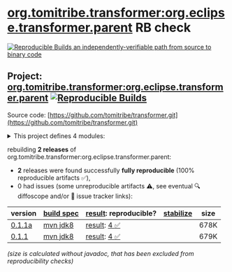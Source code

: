 [org.tomitribe.transformer:org.eclipse.transformer.parent](https://central.sonatype.com/artifact/org.tomitribe.transformer/org.eclipse.transformer.parent/versions) RB check
=======

[![Reproducible Builds](https://reproducible-builds.org/images/logos/rb.svg) an independently-verifiable path from source to binary code](https://reproducible-builds.org/)

## Project: [org.tomitribe.transformer:org.eclipse.transformer.parent](https://central.sonatype.com/artifact/org.tomitribe.transformer/org.eclipse.transformer.parent/versions) [![Reproducible Builds](https://img.shields.io/endpoint?url=https://raw.githubusercontent.com/jvm-repo-rebuild/reproducible-central/master/content/org/tomitribe/transformer/badge.json)](https://github.com/jvm-repo-rebuild/reproducible-central/blob/master/content/org/tomitribe/transformer/README.md)

Source code: [https://github.com/tomitribe/transformer.git](https://github.com/tomitribe/transformer.git)

<details><summary>This project defines 4 modules:</summary>

* [org.tomitribe.transformer:org.eclipse.transformer](https://central.sonatype.com/artifact/org.tomitribe.transformer/org.eclipse.transformer/overview)
* [org.tomitribe.transformer:org.eclipse.transformer.cli](https://central.sonatype.com/artifact/org.tomitribe.transformer/org.eclipse.transformer.cli/overview)
* [org.tomitribe.transformer:org.eclipse.transformer.maven](https://central.sonatype.com/artifact/org.tomitribe.transformer/org.eclipse.transformer.maven/overview)
* [org.tomitribe.transformer:org.eclipse.transformer.parent](https://central.sonatype.com/artifact/org.tomitribe.transformer/org.eclipse.transformer.parent/overview)
</details>

rebuilding **2 releases** of org.tomitribe.transformer:org.eclipse.transformer.parent:
- **2** releases were found successfully **fully reproducible** (100% reproducible artifacts :white_check_mark:),
- 0 had issues (some unreproducible artifacts :warning:, see eventual :mag: diffoscope and/or :memo: issue tracker links):

| version | [build spec](/BUILDSPEC.md) | [result](https://reproducible-builds.org/docs/jvm/): reproducible? | [stabilize](https://github.com/google/oss-rebuild/blob/main/cmd/stabilize/README.md) | size |
| -- | --------- | ------ | ------ | -- |
| [0.1.1a](https://central.sonatype.com/artifact/org.tomitribe.transformer/org.eclipse.transformer.parent/0.1.1a/pom) | [mvn jdk8](org.eclipse.transformer.parent-0.1.1a.buildspec) | [result](org.eclipse.transformer.maven-0.1.1a.buildinfo): [4 :white_check_mark: ](org.eclipse.transformer.maven-0.1.1a.buildcompare) | | 678K |
| [0.1.1](https://central.sonatype.com/artifact/org.tomitribe.transformer/org.eclipse.transformer.parent/0.1.1/pom) | [mvn jdk8](org.eclipse.transformer.parent-0.1.1.buildspec) | [result](org.eclipse.transformer.maven-0.1.1.buildinfo): [4 :white_check_mark: ](org.eclipse.transformer.maven-0.1.1.buildcompare) | | 679K |

<i>(size is calculated without javadoc, that has been excluded from reproducibility checks)</i>
